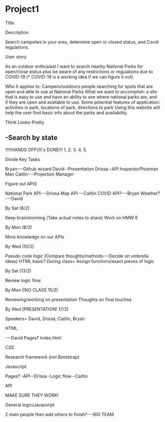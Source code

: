 # Project1

Title



Description

Search campsites in your area, determine open or closed status, and Covid regulations.

User story

As an outdoor enthusiast I want to search nearby National Parks for open/close status plus be aware of any restricitons or regulations due to COVID-19 (* COVID-19 is a working idea if we can figure it out).

Who It applies to: Campers/outdoors people searching for spots that are open and able to use at National Parks
What we want to accomplish: a site that is easy to use and have an ability to see where national parks are, and if they are open and available to use.
Some potential features of application: activities in park, locations of park,  directions to park
Using this website will help the user find basic info about the parks and availability.


Think Looks-Pretty

-Search by state
-


!!!!!HANDS OFF!/It's DONE!!!
1.
2.
3.
4.
5.


Divide Key Tasks

Bryan---Github wizard
David--Presentation
Drissa--API Inspector/Postman Man
Caitlin---Projection Manager


Figure out APIS

National Park API---Drissa
Map API---Caitlin
COVID API?---Bryan
Weather?---David


By Sat (6/2)

Keep brainstorming (Take  actual notes to share)
Work on HMW 6


By Mon (8/2)

More knowledge on our APIs



By Wed (10/2)

Pseudo code logic (Compare thoughts/methods---Decide on umbrella ideas)
HTML basic?
During class= Assign functions/exact pieces of logic

By Sat (13/2)

Review logic flow 


By Mon (!NO CLASS 15/2)

Reviewing/working on presentation
Thoughts on final touches


By Wed (PRESENTATION! 17/2)

Speakers= David, Drissa, Caitlin, Bryan



HTML

---David
Pages?
  Index.html

CSS

Research framework (not Bootstrap)


Javascript

 Pages?
 -API--Drissa
 -Logic flow--Caitlin

API

MAKE SURE THEY WORK!


General logic/Javasvript

2 main people then add others to finish?---BIG TEAM


